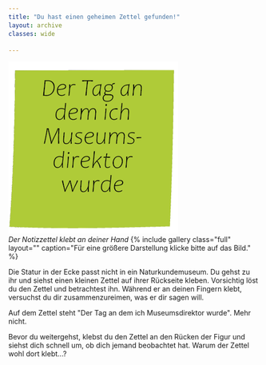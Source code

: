 ```yaml
---
title: "Du hast einen geheimen Zettel gefunden!"
layout: archive
classes: wide

---
```


[![](/img/thumbs/Zettel_thumb.png)](/img/Zettel.png)
*<br>Der Notizzettel klebt an deiner Hand*
{% include gallery class="full" layout="" caption="Für eine größere Darstellung klicke bitte auf das Bild." %}

Die Statur in der Ecke passt nicht in ein Naturkundemuseum. Du gehst zu ihr und siehst einen kleinen Zettel auf ihrer Rückseite kleben. Vorsichtig löst du den Zettel und betrachtest ihn. Während er an deinen Fingern klebt, versuchst du dir zusammenzureimen, was er dir sagen will.

Auf dem Zettel steht "Der Tag an dem ich Museumsdirektor wurde". Mehr nicht.

Bevor du weitergehst, klebst du den Zettel an den Rücken der Figur und siehst dich schnell um, ob dich jemand beobachtet hat. Warum der Zettel wohl dort klebt...?
